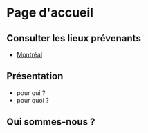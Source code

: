 # Page d'accueil

## Consulter les lieux prévenants

- [Montréal](/montréal)

## Présentation

- pour qui ?
- pour quoi ?

## Qui sommes-nous ?

